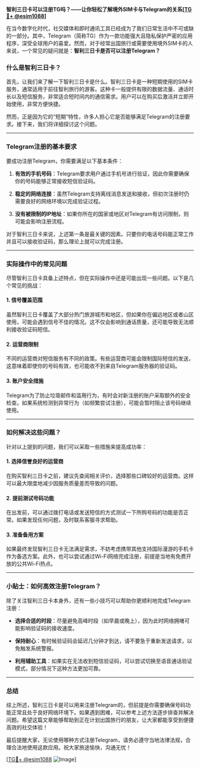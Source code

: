 **智利三日卡可以注册TG吗？——让你轻松了解境外SIM卡与Telegram的关系[[TG💪+ @esim1088](https://t.me/s/esim1088)]**

在当今数字化时代，社交媒体和即时通讯工具已经成为了我们日常生活中不可或缺的一部分。其中，Telegram（简称TG）作为一款功能强大且隐私保护严密的应用程序，深受全球用户的喜爱。然而，对于经常出国旅行或需要使用境外SIM卡的人来说，一个常见的疑问就是：**智利三日卡是否可以注册Telegram？**

### 什么是智利三日卡？

首先，让我们来了解一下智利三日卡是什么。智利三日卡是一种短期使用的SIM卡服务，通常适用于前往智利旅行的游客。这种卡一般提供有限的数据流量、通话时长以及短信服务，非常适合短时间内的通信需求。用户可以在购买后激活并立即开始使用，非常方便快捷。

然而，正是因为它的“短期”特性，许多人担心它是否能够满足Telegram的注册要求。接下来，我们将详细探讨这个问题。

---

### Telegram注册的基本要求

要成功注册Telegram，你需要满足以下基本条件：

1. **有效的手机号码**：Telegram要求用户通过手机号进行验证，因此你需要确保你的号码能够正常接收短信验证码。
   
2. **稳定的网络连接**：虽然Telegram支持离线消息发送和接收，但初次注册时仍需要良好的网络环境以完成验证过程。

3. **没有被限制的IP地址**：如果你所在的国家或地区对Telegram有访问限制，则可能会影响注册流程。

对于智利三日卡来说，上述第一条是最关键的因素。只要你的电话号码能正常工作并且可以接收验证码，那么理论上就可以完成注册。

---

### 实际操作中的常见问题

尽管智利三日卡具备上述特点，但在实际操作中还是可能出现一些问题。以下是几个常见的挑战：

#### 1. **信号覆盖范围**
虽然智利三日卡覆盖了大部分热门旅游城市和地区，但如果你在偏远地区或者山区使用，可能会遇到信号不佳的情况。这不仅会影响到通话质量，还可能导致无法顺利接收验证码短信。

#### 2. **运营商限制**
不同的运营商对短信服务有不同的政策。有些运营商可能会限制国际短信的发送，这意味着即使你的号码有效，也可能收不到来自Telegram服务器的验证码。

#### 3. **账户安全措施**
Telegram为了防止垃圾邮件和滥用行为，有时会对新注册的账户采取额外的安全检查。如果系统检测到异常行为（如频繁尝试注册），可能会暂时阻止该号码继续使用。

---

### 如何解决这些问题？

针对以上提到的问题，我们可以采取一些措施来提高成功率：

#### 1. **选择信誉良好的运营商**
在购买智利三日卡之前，建议先查阅相关评价，选择那些口碑较好的运营商。这样可以最大限度地减少因服务质量差而导致的问题。

#### 2. **提前测试号码功能**
在出发前，可以通过拨打电话或发送短信的方式测试一下所购号码的功能是否正常。如果发现任何问题，及时联系客服寻求帮助。

#### 3. **准备备用方案**
如果最终发现智利三日卡无法满足需求，不妨考虑携带其他支持国际漫游的手机卡作为备选方案。此外，也可以尝试通过Wi-Fi网络完成注册，前提是当地有免费开放的公共Wi-Fi热点。

---

### 小贴士：如何高效注册Telegram？

除了关注智利三日卡本身外，还有一些小技巧可以帮助你更顺利地完成Telegram注册：

- **选择合适的时段**：尽量避免高峰时段（如早晨或晚上），因为此时网络拥堵可能影响验证码的接收速度。
  
- **保持耐心**：有时候验证码会延迟几分钟才到达，请不要急于重新发送请求，以免触发系统警报。

- **利用辅助工具**：如果实在无法收到短信验证码，可以尝试切换至语音通话验证模式，部分情况下这种方法更加可靠。

---

### 总结

综上所述，智利三日卡是可以用来注册Telegram的，但前提是你需要确保号码功能正常且处于良好网络环境下。如果遇到困难，可以参考上述方法逐步排查并解决问题。希望这篇文章能够帮助到正在计划出国旅行的朋友，让大家都能享受到便捷高效的社交体验！

最后提醒大家，无论使用哪种方式注册Telegram，请务必遵守当地法律法规，合理合法地使用这款应用。祝大家旅途愉快，沟通无忧！

[[TG💪+ @esim1088](https://t.me/s/esim1088) ![Image](https://i.postimg.cc/4NQfJmqS/Snipaste-2025-05-13-00-14-12.png)]